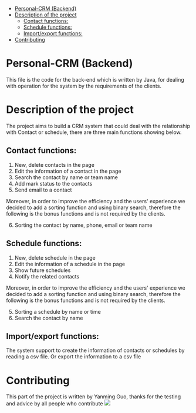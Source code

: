 - [Personal-CRM (Backend)](#personal-crm--backend-)
- [Description of the project](#description-of-the-project)
  * [Contact functions:](#contact-functions-)
  * [Schedule functions:](#schedule-functions-)
  * [Import/export functions:](#import-export-functions-)
- [Contributing](#contributing)


# Personal-CRM (Backend)
This file is the code for the back-end which is written by Java, for dealing with
operation for the system by the requirements of the clients.

# Description of the project
The project aims to build a CRM system that could deal with the relationship with
Contact or schedule, there are three main functions showing below.

## Contact functions:
1. New, delete contacts in the page
2. Edit the information of a contact in the page
3. Search the contact by name or team name
4. Add mark status to the contacts
5. Send email to a contact

Moreover, in order to improve the efficiency and the users' experience
we decided to add a sorting function and using binary search, therefore
the following is the bonus functions and is not required by the clients.

6. Sorting the contact by name, phone, email or team name 

## Schedule functions:
1. New, delete schedule in the page
2. Edit the information of a schedule in the page
3. Show future schedules
4. Notify the related contacts

Moreover, in order to improve the efficiency and the users' experience
we decided to add a sorting function and using binary search, therefore
the following is the bonus functions and is not required by the clients.

5. Sorting a schedule by name or time
6. Search the contact by name

## Import/export functions:
The system support to create the information of contacts or schedules by 
reading a csv file. Or export the information to a csv file


# Contributing
This part of the project is written by Yanming Guo, thanks for the testing and advice
by all people who contribute
<a href="https://github.com/Yanmingg/IT/graphs/contributors">
  <img src="https://contrib.rocks/image?repo=Yanmingg/IT" />
</a>
